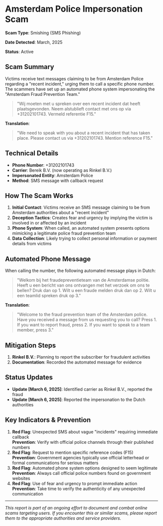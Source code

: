 # Amsterdam Police Impersonation Scam
**Scam Type**: Smishing (SMS Phishing)

**Date Detected**: March, 2025

**Status**: Active

## Scam Summary
Victims receive text messages claiming to be from Amsterdam Police regarding a "recent incident," urging them to call a specific phone number. The scammers have set up an automated phone system impersonating the "Amsterdam Fraud Prevention Team."

> "Wij moeten met u spreken over een recent incident dat heeft plaatsgevonden. Neem alstublieft contact met ons op via +31202101743. Vermeld referentie F15."

**Translation**:
> "We need to speak with you about a recent incident that has taken place. Please contact us via +31202101743. Mention reference F15."

## Technical Details
- **Phone Number**: +31202101743
- **Carrier**: Bereik B.V. (now operating as Rinkel B.V.)
- **Impersonated Entity**: Amsterdam Police
- **Method**: SMS message with callback request

## How The Scam Works
1. **Initial Contact**: Victims receive an SMS message claiming to be from Amsterdam authorities about a "recent incident"
2. **Deception Tactics**: Creates fear and urgency by implying the victim is involved in or affected by an incident
3. **Phone System**: When called, an automated system presents options mimicking a legitimate police fraud prevention team
4. **Data Collection**: Likely trying to collect personal information or payment details from victims

## Automated Phone Message
When calling the number, the following automated message plays in Dutch:

> "Welkom bij het fraudepreventieteam van de Amsterdamse politie. Heeft u een bericht van ons ontvangen met het verzoek om ons te bellen? Druk dan op 1. Wilt u een fraude melden druk dan op 2. Wilt u een teamlid spreken druk op 3."

**Translation**:
> "Welcome to the fraud prevention team of the Amsterdam police. Have you received a message from us requesting you to call? Press 1. If you want to report fraud, press 2. If you want to speak to a team member, press 3."

## Mitigation Steps
1. **Rinkel B.V.**: Planning to report the subscriber for fraudulent activities
2. **Documentation**: Recorded the automated message for evidence

## Status Updates
- **Update [March 6, 2025]**: Identified carrier as Rinkel B.V., reported the fraud
- **Update [March 6, 2025]**: Reported the impersonation to the Dutch authorities

## Key Indicators & Prevention
1. **Red Flag**: Unexpected SMS about vague "incidents" requiring immediate callback  
   **Prevention**: Verify with official police channels through their published numbers
2. **Red Flag**: Request to mention specific reference codes (F15)  
   **Prevention**: Government agencies typically use official letterhead or formal communications for serious matters
3. **Red Flag**: Automated phone system options designed to seem legitimate  
   **Prevention**: Always call official police numbers found on government websites
4. **Red Flag**: Use of fear and urgency to prompt immediate action  
   **Prevention**: Take time to verify the authenticity of any unexpected communication

---

*This report is part of an ongoing effort to document and combat online scams targeting users. If you encounter this or similar scams, please report them to the appropriate authorities and service providers.*
